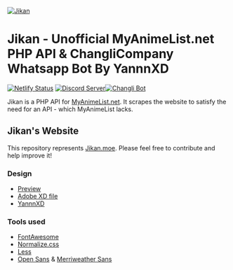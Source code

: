 [![Jikan](http://i.imgur.com/ctoJ3Jp.png)](#jikan---unofficial-myanimelistnet-php-api)

# Jikan - Unofficial MyAnimeList.net PHP API & ChangliCompany Whatsapp Bot By YannnXD
[![Netlify Status](https://api.netlify.com/api/v1/badges/4c10e2c0-4860-48f5-9eae-171bce417890/deploy-status)](https://app.netlify.com/sites/hardcore-archimedes-6ebd1f/deploys) [![Discord Server](https://img.shields.io/discord/460491088004907029.svg?style=flat&logo=discord)](http://discord.jikan.moe)[![Changli Bot](https://files.catbox.moe/3w08nc.jpg)](https://chat.whatsapp.com/LqYF831UPnKAR3tqMCL60f)


Jikan is a PHP API for [MyAnimeList.net](https://myanimelist.net). It scrapes the website to satisfy the need for an API - which MyAnimeList lacks.


## Jikan's Website
This repository represents [Jikan.moe](https://jikan.moe). Please feel free to contribute and help improve it!


### Design
- [Preview](https://www.behance.net/gallery/79464619/Jikan-API-website-Re-design)
- [Adobe XD file](https://github.com/jikan-me/website/blob/master/design/jikan.xd)
- [YannnXD](https://wa.me/6283861772386)


### Tools used
- [FontAwesome](https://fontawesome.com/)
- [Normalize.css](https://github.com/necolas/normalize.css/)
- [Less](http://lesscss.org/)
- [Open Sans](https://fonts.google.com/specimen/Open+Sans) & [Merriweather Sans](https://fonts.google.com/specimen/Merriweather+Sans)